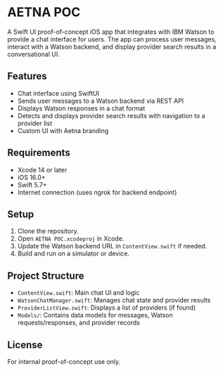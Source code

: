 # AETNA POC

A Swift UI proof-of-concept iOS app that integrates with IBM Watson to provide a chat interface for users. The app can process user messages, interact with a Watson backend, and display provider search results in a conversational UI.

## Features

- Chat interface using SwiftUI
- Sends user messages to a Watson backend via REST API
- Displays Watson responses in a chat format
- Detects and displays provider search results with navigation to a provider list
- Custom UI with Aetna branding

## Requirements

- Xcode 14 or later
- iOS 16.0+
- Swift 5.7+
- Internet connection (uses ngrok for backend endpoint)

## Setup

1. Clone the repository.
2. Open `AETNA POC.xcodeproj` in Xcode.
3. Update the Watson backend URL in `ContentView.swift` if needed.
4. Build and run on a simulator or device.

## Project Structure

- `ContentView.swift`: Main chat UI and logic
- `WatsonChatManager.swift`: Manages chat state and provider results
- `ProviderListView.swift`: Displays a list of providers (if found)
- `Models/`: Contains data models for messages, Watson requests/responses, and provider records

## License

For internal proof-of-concept use only.

